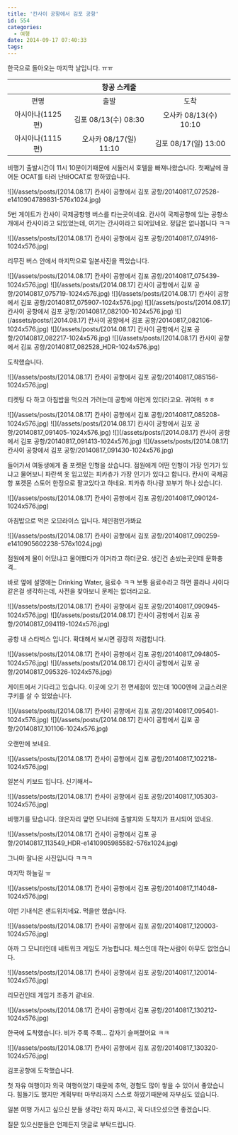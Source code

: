 ```yaml
---
title: '칸사이 공항에서 김포 공항'
id: 554
categories:
  - 여행
date: 2014-09-17 07:40:33
tags:
---
```

한국으로 돌아오는 마지막 날입니다. ㅠㅠ

<table>
	<thead>
		<tr>
			<th colspan="3">항공 스케줄</th>
		</tr>
	</thead>
	<tbody align="center">
		<tr>
			<td>편명</td>
			<td>출발</td>
			<td>도착</td>
		</tr>
		<tr>
			<td>아시아나(1125편)</td>
			<td>김포 08/13(수) 08:30</td>
			<td>오사카 08/13(수) 10:10</td>
		</tr>
		<tr>
			<td>아시아나(1115편)</td>
			<td>오사카 08/17(일) 11:10</td>
			<td>김포 08/17(일) 13:00</td>
		</tr>
	</tbody>
</table>

비행기 출발시간이 11시 10분이기때문에 서둘러서 호텔을 빠져나왔습니다. 첫째날에 끊어둔 OCAT를 타러 난바OCAT로 향하였습니다.

<!--more-->

![](/assets/posts/[2014.08.17] 칸사이 공항에서 김포 공항/20140817_072528-e1410904789831-576x1024.jpg)

5번 게이트가 칸사이 국제공항행 버스를 타는곳이네요. 칸사이 국제공항에 있는 공항소개에서 칸사이라고 되있었는데, 여기는 간사이라고 되어있네요. 정답은 없나봅니다 ㅋㅋ

![](/assets/posts/[2014.08.17] 칸사이 공항에서 김포 공항/20140817_074916-1024x576.jpg)

리무진 버스 안에서 마지막으로 일본사진을 찍었습니다.

![](/assets/posts/[2014.08.17] 칸사이 공항에서 김포 공항/20140817_075439-1024x576.jpg)
![](/assets/posts/[2014.08.17] 칸사이 공항에서 김포 공항/20140817_075719-1024x576.jpg)
![](/assets/posts/[2014.08.17] 칸사이 공항에서 김포 공항/20140817_075907-1024x576.jpg)
![](/assets/posts/[2014.08.17] 칸사이 공항에서 김포 공항/20140817_082100-1024x576.jpg)
![](/assets/posts/[2014.08.17] 칸사이 공항에서 김포 공항/20140817_082106-1024x576.jpg)
![](/assets/posts/[2014.08.17] 칸사이 공항에서 김포 공항/20140817_082217-1024x576.jpg)
![](/assets/posts/[2014.08.17] 칸사이 공항에서 김포 공항/20140817_082528_HDR-1024x576.jpg)

도착했습니다.

![](/assets/posts/[2014.08.17] 칸사이 공항에서 김포 공항/20140817_085156-1024x576.jpg)

티켓팅 다 하고 아침밥을 먹으러 가려는데 공항에 이런게 있더라고요. 귀여워 ㅎㅎ

![](/assets/posts/[2014.08.17] 칸사이 공항에서 김포 공항/20140817_085208-1024x576.jpg)
![](/assets/posts/[2014.08.17] 칸사이 공항에서 김포 공항/20140817_091405-1024x576.jpg)
![](/assets/posts/[2014.08.17] 칸사이 공항에서 김포 공항/20140817_091413-1024x576.jpg)
![](/assets/posts/[2014.08.17] 칸사이 공항에서 김포 공항/20140817_091430-1024x576.jpg)

들어가서 여동생에게 줄 포켓몬 인형을 샀습니다. 점원에게 어떤 인형이 가장 인기가 있냐고 물어보니 파란색 옷 입고있는 피카츄가 가장 인기가 있다고 합니다. 칸사이 국제공항 포켓몬 스토어 한정으로 팔고있다고 하네요. 피카츄 하나랑 꼬부기 하나 샀습니다.

![](/assets/posts/[2014.08.17] 칸사이 공항에서 김포 공항/20140817_090124-1024x576.jpg)

아침밥으로 먹은 오므라이스 입니다. 체인점인가봐요

![](/assets/posts/[2014.08.17] 칸사이 공항에서 김포 공항/20140817_090259-e1410905602238-576x1024.jpg)

점원에게 물이 어딨냐고 물어봤다가 이거라고 하더군요. 생긴건 손씼는곳인데 문화충격..

바로 옆에 설명에는 Drinking Water, 음료수 ㅋㅋ 보통 음료수라고 하면 콜라나 사이다같은걸 생각하는데, 사전을 찾아보니 문제는 없더라고요.

![](/assets/posts/[2014.08.17] 칸사이 공항에서 김포 공항/20140817_090945-1024x576.jpg)
![](/assets/posts/[2014.08.17] 칸사이 공항에서 김포 공항/20140817_094119-1024x576.jpg)

공항 내 스타벅스 입니다. 확대해서 보시면 굉장히 저렴합니다.

![](/assets/posts/[2014.08.17] 칸사이 공항에서 김포 공항/20140817_094805-1024x576.jpg)
![](/assets/posts/[2014.08.17] 칸사이 공항에서 김포 공항/20140817_095326-1024x576.jpg)

게이트에서 기다리고 있습니다. 이곳에 오기 전 면세점이 있는데 1000엔에 고급스러운 쿠키를 살 수 있었습니다.

![](/assets/posts/[2014.08.17] 칸사이 공항에서 김포 공항/20140817_095401-1024x576.jpg)
![](/assets/posts/[2014.08.17] 칸사이 공항에서 김포 공항/20140817_101106-1024x576.jpg)

오랜만에 보네요.

![](/assets/posts/[2014.08.17] 칸사이 공항에서 김포 공항/20140817_102218-1024x576.jpg)

일본식 키보드 입니다. 신기해서~

![](/assets/posts/[2014.08.17] 칸사이 공항에서 김포 공항/20140817_105303-1024x576.jpg)

비행기를 탔습니다. 앉은자리 앞면 모니터에 출발지와 도착지가 표시되어 있네요.

![](/assets/posts/[2014.08.17] 칸사이 공항에서 김포 공항/20140817_113549_HDR-e1410905985582-576x1024.jpg)

그나마 잘나온 사진입니다 ㅋㅋㅋ

마지막 하늘길 ㅠ

![](/assets/posts/[2014.08.17] 칸사이 공항에서 김포 공항/20140817_114048-1024x576.jpg)

이번 기내식은 샌드위치네요. 먹을만 했습니다.

![](/assets/posts/[2014.08.17] 칸사이 공항에서 김포 공항/20140817_120003-1024x576.jpg)

아까 그 모니터인데 네트워크 게임도 가능합니다. 체스인데 하는사람이 아무도 없었습니다.

![](/assets/posts/[2014.08.17] 칸사이 공항에서 김포 공항/20140817_120014-1024x576.jpg)

리모컨인데 게임기 조종기 같네요.

![](/assets/posts/[2014.08.17] 칸사이 공항에서 김포 공항/20140817_130212-1024x576.jpg)

한국에 도착했습니다. 비가 주룩 주룩... 갑자기 슬퍼졌어요 ㅋㅋ

![](/assets/posts/[2014.08.17] 칸사이 공항에서 김포 공항/20140817_130320-1024x576.jpg)

김포공항에 도착했습니다.

첫 자유 여행이자 외국 여행이었기 때문에 추억, 경험도 많이 쌓을 수 있어서 좋았습니다. 힘들기도 했지만 계획부터 마무리까지 스스로 하였기때문에 자부심도 있습니다.

일본 여행 가시고 싶으신 분들 생각만 하지 마시고, 꼭 다녀오셨으면 좋겠습니다.

질문 있으신분들은 언제든지 댓글로 부탁드립니다.
